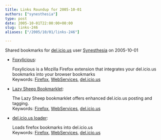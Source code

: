 ```yaml
---
title: Links Roundup for 2005-10-01
authors: ["synesthesia"]
type: post
date: 2005-10-01T22:00:00+00:00
slug: links-246 
aliases: ["/2005/10/01/links-246"]

---
```

Shared bookmarks for [del.icio.us][1] user  [Synesthesia][2] on 2005-10-01

  * [Foxylicious][3]:
  
    Foxylicious is a Mozilla Firefox extension that integrates your del.icio.us bookmarks into your browser bookmarks   
    Keywords: [Firefox][4], [WebServices][5], [del.icio.us][6]
  * [Lazy Sheep Bookmarklet][7]:
  
    The Lazy Sheep bookmarklet offers enhanced del.icio.us posting and tagging.   
    Keywords: [Firefox][4], [WebServices][5], [del.icio.us][6]
  * [del.icio.us loader][8]:
  
    Loads firefox bookmarks into del.icio.us   
    Keywords: [Firefox][4], [WebServices][5], [del.icio.us][6]

 [1]: https://del.icio.us/
 [2]: https://del.icio.us/synesthesia
 [3]: https://dietrich.ganx4.com/foxylicious/ "https://dietrich.ganx4.com/foxylicious/"
 [4]: https://del.icio.us/synesthesia/Firefox
 [5]: https://del.icio.us/synesthesia/WebServices
 [6]: https://del.icio.us/synesthesia/del.icio.us
 [7]: https://www.ejohn.org/blog/lazy-sheep-bookmarklet/ "https://www.ejohn.org/blog/lazy-sheep-bookmarklet/"
 [8]: https://www.julian-bez.de/delicious/ "https://www.julian-bez.de/delicious/"